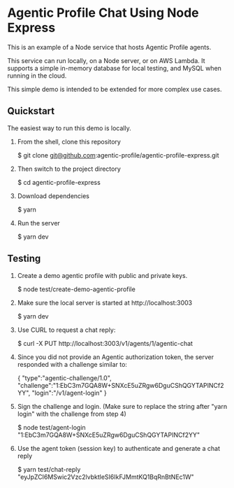 # Agentic Profile Chat Using Node Express

This is an example of a Node service that hosts Agentic Profile agents.

This service can run locally, on a Node server, or on AWS Lambda.  It supports a simple in-memory database for local testing, and MySQL when running in the cloud.

This simple demo is intended to be extended for more complex use cases.


## Quickstart

The easiest way to run this demo is locally.

1. From the shell, clone this repository

	$ git clone git@github.com:agentic-profile/agentic-profile-express.git

2. Then switch to the project directory

	$ cd agentic-profile-express

3. Download dependencies

	$ yarn

4. Run the server

	$ yarn dev


## Testing

1. Create a demo agentic profile with public and private keys.

	$ node test/create-demo-agentic-profile

2. Make sure the local server is started at http://localhost:3003

	$ yarn dev

3. Use CURL to request a chat reply:

	$ curl -X PUT http://localhost:3003/v1/agents/1/agentic-chat

4. Since you did not provide an Agentic authorization token, the server responded with a challenge similar to:

	{
		"type":"agentic-challenge/1.0",
		"challenge":"1:EbC3m7GQA8W+SNXcE5uZRgw6DguCShQGYTAPINCf2YY",
		"login":"/v1/agent-login"
	}

5. Sign the challenge and login.  (Make sure to replace the string after "yarn login" with the challenge from step 4)

	$ node test/agent-login "1:EbC3m7GQA8W+SNXcE5uZRgw6DguCShQGYTAPINCf2YY"

6. Use the agent token (session key) to authenticate and generate a chat reply

	$ yarn test/chat-reply "eyJpZCI6MSwic2Vzc2lvbktleSI6IkFJMmtKQ1BqRnBtNEc1W"

